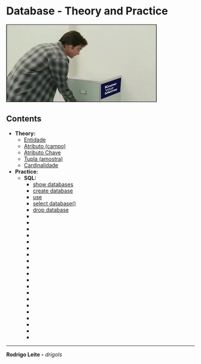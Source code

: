 # Database - Theory and Practice

![logo](res/logo.gif)  

## Contents

 - **Theory:**
   - [Entidade](modules/theory/entity.md)
   - [Atributo (campo)](modules/theory/attribute.md)
   - [Atributo Chave](modules/theory/key-attribute.md)
   - [Tupla (amostra)](modules/theory/tuple.md)
   - [Cardinalidade](modules/theory/cardinality.md)
 - **Practice:**
   - **SQL:**
     - [show databases](modules/practice/sql/show-databases.md)
     - [create database](modules/practice/sql/create-database.md)
     - [use](modules/practice/sql/use.md)
     - [select database()](modules/practice/sql/select-dabase.md)
     - [drop database](modules/practice/sql/drop-database.md)
     - [](modules/practice/sql/)
     - [](modules/practice/sql/)
     - [](modules/practice/sql/)
     - [](modules/practice/sql/)
     - [](modules/practice/sql/)
     - [](modules/practice/sql/)
     - [](modules/practice/sql/)
     - [](modules/practice/sql/)
     - [](modules/practice/sql/)
     - [](modules/practice/sql/)
     - [](modules/practice/sql/)
     - [](modules/practice/sql/)
     - [](modules/practice/sql/)
     - [](modules/practice/sql/)
     - [](modules/practice/sql/)
     - [](modules/practice/sql/)
     - [](modules/practice/sql/)
     - [](modules/practice/sql/)
     - [](modules/practice/sql/)
     - [](modules/practice/sql/)

---

**Rodrigo Leite -** *drigols*
